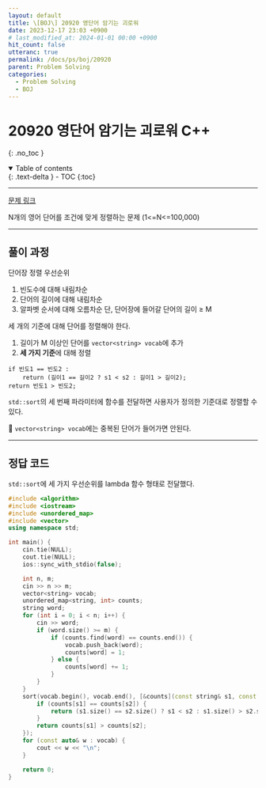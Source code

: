 ```yaml
---
layout: default
title: \[BOJ\] 20920 영단어 암기는 괴로워
date: 2023-12-17 23:03 +0900
# last_modified_at: 2024-01-01 00:00 +0900
hit_count: false
utteranc: true
permalink: /docs/ps/boj/20920
parent: Problem Solving
categories:
  - Problem Solving
  - BOJ
---
```


# 20920 영단어 암기는 괴로워 C++
{: .no_toc }
<details open markdown="block">
  <summary>
    Table of contents
  </summary>
  {: .text-delta }
- TOC
{:toc}
</details>

<hr>

[문제 링크](https://www.acmicpc.net/problem/20920)

N개의 영어 단어를 조건에 맞게 정렬하는 문제 (1<=N<=100,000)

<hr>

## 풀이 과정

단어장 정렬 우선순위
1. 빈도수에 대해 내림차순
2. 단어의 길이에 대해 내림차순
3. 알파벳 순서에 대해 오름차순
단, 단어장에 들어갈 단어의 길이 ≥ M

세 개의 기준에 대해 단어를 정렬해야 한다.

1. 길이가 M 이상인 단어를 `vector<string> vocab`에 추가
2. **세 가지 기준**에 대해 정렬

```
if 빈도1 == 빈도2 :
    return (길이1 == 길이2 ? s1 < s2 : 길이1 > 길이2);
return 빈도1 > 빈도2;
```

`std::sort`의 세 번째 파라미터에 함수를 전달하면 사용자가 정의한 기준대로 정렬할 수 있다.

🚨 `vector<string> vocab`에는 중복된 단어가 들어가면 안된다.

<hr>

## 정답 코드

`std::sort`에 세 가지 우선순위를 lambda 함수 형태로 전달했다.

```c++
#include <algorithm>
#include <iostream>
#include <unordered_map>
#include <vector>
using namespace std;

int main() {
    cin.tie(NULL);
    cout.tie(NULL);
    ios::sync_with_stdio(false);

    int n, m;
    cin >> n >> m;
    vector<string> vocab;
    unordered_map<string, int> counts;
    string word;
    for (int i = 0; i < n; i++) {
        cin >> word;
        if (word.size() >= m) {
            if (counts.find(word) == counts.end()) {
                vocab.push_back(word);
                counts[word] = 1;
            } else {
                counts[word] += 1;
            }
        }
    }
    sort(vocab.begin(), vocab.end(), [&counts](const string& s1, const string& s2) {
        if (counts[s1] == counts[s2]) {
            return (s1.size() == s2.size() ? s1 < s2 : s1.size() > s2.size());
        }
        return counts[s1] > counts[s2];
    });
    for (const auto& w : vocab) {
        cout << w << "\n";
    }

    return 0;
}

```
